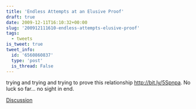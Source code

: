 ```yaml
---
title: 'Endless Attempts at an Elusive Proof'
draft: true
date: 2009-12-11T16:10:32+00:00
slug: '200912111610-endless-attempts-elusive-proof'
tags:
  - tweets
is_tweet: true
tweet_info:
  id: '6560860837'
  type: 'post'
  is_thread: False
---
```




trying and trying and trying to prove this relationship http://bit.ly/5Spnpa. No luck so far... no sight in end.

[Discussion](https://x.com/sytelus/status/6560860837)
